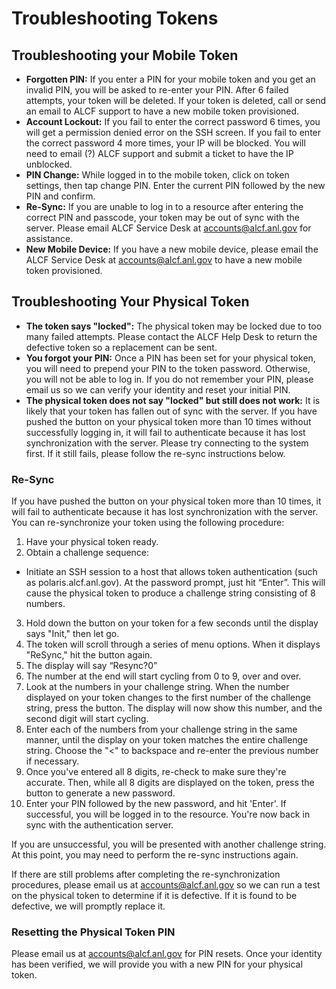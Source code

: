 # Troubleshooting Tokens

## Troubleshooting your Mobile Token

- **Forgotten PIN:** If you enter a PIN for your mobile token and you get an invalid PIN, you will be asked to re-enter your PIN. After 6 failed attempts, your token will be deleted. If your token is deleted, call or send an email to ALCF support to have a new mobile token provisioned.
- **Account Lockout:** If you fail to enter the correct password 6 times, you will get a permission denied error on the SSH screen. If you fail to enter the correct password 4 more times, your IP will be blocked. You will need to email (<CALL>?) ALCF support and submit a ticket to have the IP unblocked.
- **PIN Change:** While logged in to the mobile token, click on token settings, then tap change PIN. Enter the current PIN followed by the new PIN and confirm.
- **Re-Sync:** If you are unable to log in to a resource after entering the correct PIN and passcode, your token may be out of sync with the server. Please email ALCF Service Desk at accounts@alcf.anl.gov for assistance.
- **New Mobile Device:** If you have a new mobile device, please email the ALCF Service Desk at [accounts@alcf.anl.gov](mailto:accounts@alcf.anl.gov) to have a new mobile token provisioned.

## Troubleshooting Your Physical Token

- **The token says "locked":** The physical token may be locked due to too many failed attempts. Please contact the ALCF Help Desk to return the defective token so a replacement can be sent.
- **You forgot your PIN:** Once a PIN has been set for your physical token, you will need to prepend your PIN to the token password. Otherwise, you will not be able to log in. If you do not remember your PIN, please email us so we can verify your identity and reset your initial PIN.
- **The physical token does not say "locked" but still does not work:** It is likely that your token has fallen out of sync with the server. If you have pushed the button on your physical token more than 10 times without successfully logging in, it will fail to authenticate because it has lost synchronization with the server. Please try connecting to the system first. If it still fails, please follow the re-sync instructions below.

### Re-Sync 

If you have pushed the button on your physical token more than 10 times, it will fail to authenticate because it has lost synchronization with the server. You can re-synchronize your token using the following procedure:

1. Have your physical token ready.
2. Obtain a challenge sequence:
 - Initiate an SSH session to a host that allows token authentication (such as polaris.alcf.anl.gov). At the password prompt, just hit “Enter”. This will cause the physical token to produce a challenge string consisting of 8 numbers.
3. Hold down the button on your token for a few seconds until the display says "Init," then let go.
4. The token will scroll through a series of menu options. When it displays "ReSync," hit the button again.
5. The display will say
“Resync?0”
6. The number at the end will start cycling from 0 to 9, over and over.
7. Look at the numbers in your challenge string. When the number displayed on your token changes to the first number of the challenge string, press the button. The display will now show this number, and the second digit will start cycling.
8. Enter each of the numbers from your challenge string in the same manner, until the display on your token matches the entire challenge string. Choose the "<" to backspace and re-enter the previous number if necessary.
9. Once you've entered all 8 digits, re-check to make sure they're accurate. Then, while all 8 digits are displayed on the token, press the button to generate a new password.
10. Enter your PIN followed by the new password, and hit 'Enter'. If successful, you will be logged in to the resource. You're now back in sync with the authentication server.

If you are unsuccessful, you will be presented with another challenge string. At this point, you may need to perform the re-sync instructions again.

If there are still problems after completing the re-synchronization procedures, please email us at accounts@alcf.anl.gov so we can run a test on the physical token to determine if it is defective. If it is found to be defective, we will promptly replace it. 

### Resetting the Physical Token PIN

Please email us at [accounts@alcf.anl.gov](mailto:accounts@alcf.anl.gov) for PIN resets. Once your identity has been verified, we will provide you with a new PIN for your physical token.
